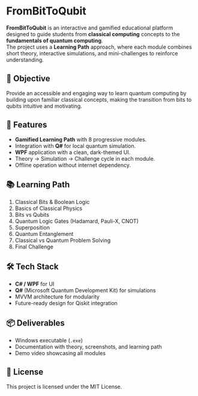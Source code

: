 # FromBitToQubit

**FromBitToQubit** is an interactive and gamified educational platform designed to guide students from **classical computing** concepts to the **fundamentals of quantum computing**.  
The project uses a **Learning Path** approach, where each module combines short theory, interactive simulations, and mini-challenges to reinforce understanding.

## 🎯 Objective
Provide an accessible and engaging way to learn quantum computing by building upon familiar classical concepts, making the transition from bits to qubits intuitive and motivating.

## 🚀 Features
- **Gamified Learning Path** with 8 progressive modules.
- Integration with **Q#** for local quantum simulation.
- **WPF** application with a clean, dark-themed UI.
- Theory → Simulation → Challenge cycle in each module.
- Offline operation without internet dependency.

## 📚 Learning Path
1. Classical Bits & Boolean Logic
2. Basics of Classical Physics
3. Bits vs Qubits
4. Quantum Logic Gates (Hadamard, Pauli-X, CNOT)
5. Superposition
6. Quantum Entanglement
7. Classical vs Quantum Problem Solving
8. Final Challenge

## 🛠 Tech Stack
- **C# / WPF** for UI
- **Q#** (Microsoft Quantum Development Kit) for simulations
- MVVM architecture for modularity
- Future-ready design for Qiskit integration

## 📦 Deliverables
- Windows executable (`.exe`)
- Documentation with theory, screenshots, and learning path
- Demo video showcasing all modules

## 📄 License
This project is licensed under the MIT License.
